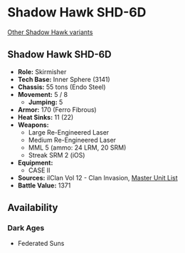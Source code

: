 # Shadow Hawk SHD-6D

[Other Shadow Hawk variants](../shadow_hawk.md)

## Shadow Hawk SHD-6D
- **Role:** Skirmisher
- **Tech Base:** Inner Sphere (3141)
- **Chassis:** 55 tons (Endo Steel)
- **Movement:** 5 / 8
  - **Jumping:** 5
- **Armor:** 170 (Ferro Fibrous)
- **Heat Sinks:** 11 (22)
- **Weapons:**
  - Large Re-Engineered Laser
  - Medium Re-Engineered Laser
  - MML 5 (ammo: 24 LRM, 20 SRM)
  - Streak SRM 2 (iOS)
- **Equipment:**
  - CASE II
- **Sources:** ilClan Vol 12 - Clan Invasion, [Master Unit List](http://masterunitlist.info/Unit/Details/7788/shadow-hawk-shd-6d)
- **Battle Value:** 1371

## Availability

### Dark Ages
- Federated Suns

